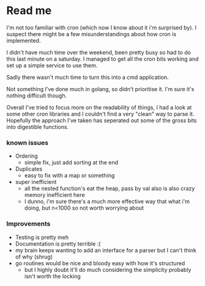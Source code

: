 # Read me

I'm not too familiar with cron (which now I know about it i'm surprised by). I suspect
there might be a few misunderstandings about how cron is implemented.

I didn't have much time over the weekend, been pretty busy so had to do this last minute on a saturday. 
I managed to get all the cron bits working and set up a simple service to use them.

Sadly there wasn't much time to turn this into a cmd application.

Not something I've done much in golang, so didn't prioritise it. I'm sure it's nothing difficult though.

Overall I've tried to focus more on the readability of things, I had a look at some other cron libraries
and I couldn't find a very "clean" way to parse it. Hopefully the approach I've taken has seperated out 
some of the gross bits into digestible functions.

### known issues
  - Ordering 
    - simple fix, just add sorting at the end
  - Duplicates 
    - easy to fix with a map or something
  - super inefficient 
    - all the nested function's eat the heap, pass by val also is also crazy memory inefficient here
    - I dunno, i'm sure there's a much more effective way that what i'm doing, but n<1000 so not worth worrying about


### Improvements
  - Testing is pretty meh
  - Documentation is pretty terrible :(
  - my brain keeps wanting to add an interface for a parser but I can't think of why (shrug)
  - go routines would be nice and bloody easy with how it's structured
    - but I highly doubt it'll do much considering the simplicity probably isn't worth the locking
  
